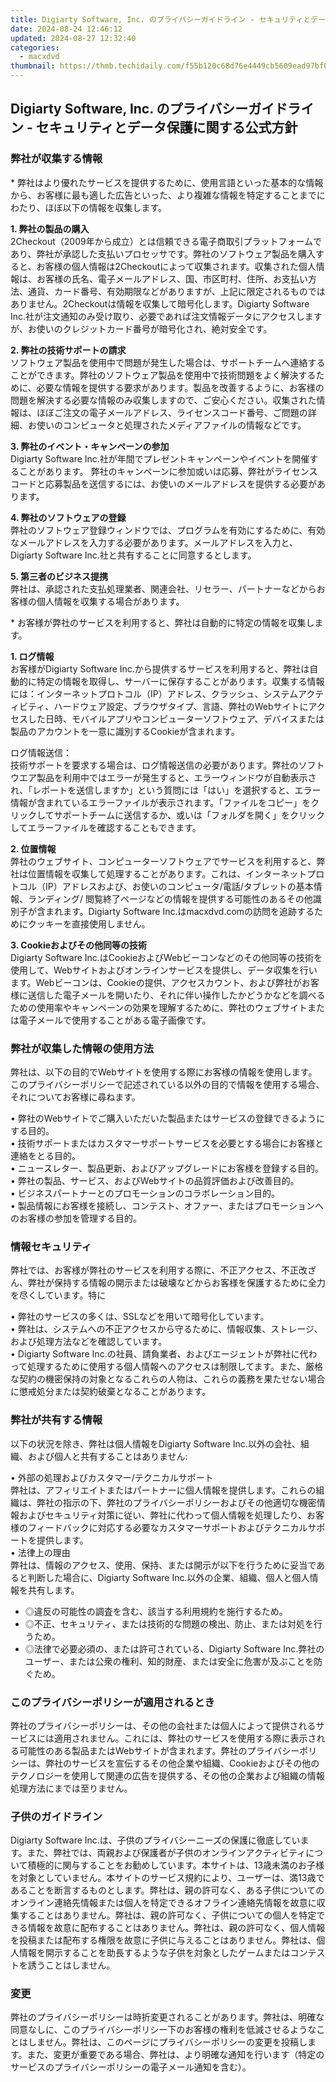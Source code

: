 ```yaml
---
title: Digiarty Software, Inc. のプライバシーガイドライン - セキュリティとデータ保護に関する公式方針
date: 2024-08-24 12:46:12
updated: 2024-08-27 12:32:40
categories:
  - macxdvd
thumbnail: https://thmb.techidaily.com/f55b120c68d76e4449cb5609ead97bf0a2f306573825bcc3d502f312c1d75f0b.png
---
```


## Digiarty Software, Inc. のプライバシーガイドライン - セキュリティとデータ保護に関する公式方針

### **弊社が収集する情報**

\* 弊社はより優れたサービスを提供するために、使用言語といった基本的な情報から、お客様に最も適した広告といった、より複雑な情報を特定することまでにわたり、ほぼ以下の情報を収集します。

**1\. 弊社の製品の購入**  
 2Checkout（2009年から成立）とは信頼できる電子商取引プラットフォームであり、弊社が承認した支払いプロセッサです。弊社のソフトウェア製品を購入すると、お客様の個人情報は2Checkoutによって収集されます。収集された個人情報は、お客様の氏名、電子メールアドレス、国、市区町村、住所、お支払い方法、通貨、カード番号、有効期限などがありますが、上記に限定されるものではありません。2Checkoutは情報を収集して暗号化します。Digiarty Software Inc.社が注文通知のみ受け取り、必要であれば注文情報データにアクセスしますが、お使いのクレジットカード番号が暗号化され、絶対安全です。

**2\. 弊社の技術サポートの請求**   
 ソフトウェア製品を使用中で問題が発生した場合は、サポートチームへ連絡することができます。弊社のソフトウェア製品を使用中で技術問題をよく解決するために、必要な情報を提供する要求があります。製品を改善するように、お客様の問題を解決する必要な情報のみ収集しますので、ご安心ください。収集された情報は、ほぼご注文の電子メールアドレス、ライセンスコード番号、ご問題の詳細、お使いのコンピュータと処理されたメディアファイルの情報などです。

**3\. 弊社のイベント・キャンペーンの参加**  
 Digiarty Software Inc.社が年間でプレゼントキャンペーンやイベントを開催することがあります。 弊社のキャンペーンに参加或いは応募、弊社がライセンスコードと応募製品を送信するには、お使いのメールアドレスを提供する必要があります。

**4\. 弊社のソフトウェアの登録**  
 弊社のソフトウェア登録ウィンドウでは、プログラムを有効にするために、有効なメールアドレスを入力する必要があります。メールアドレスを入力と、Digiarty Software Inc.社と共有することに同意するとします。

**5\. 第三者のビジネス提携**  
 弊社は、承認された支払処理業者、関連会社、リセラー、パートナーなどからお客様の個人情報を収集する場合があります。

\* お客様が弊社のサービスを利用すると、弊社は自動的に特定の情報を収集します。

**1\. ログ情報**  
 お客様がDigiarty Software Inc.から提供するサービスを利用すると、弊社は自動的に特定の情報を取得し、サーバーに保存することがあります。収集する情報には：インターネットプロトコル（IP）アドレス、クラッシュ、システムアクティビティ、ハードウェア設定、ブラウザタイプ、言語、弊社のWebサイトにアクセスした日時、モバイルアプリやコンピューターソフトウェア、デバイスまたは製品のアカウントを一意に識別するCookieが含まれます。

ログ情報送信：  
技術サポートを要求する場合は、ログ情報送信の必要があります。弊社のソフトウエア製品を利用中ではエラーが発生すると、エラーウィンドウが自動表示され、「レポートを送信しますか」という質問には「はい」を選択すると、エラー情報が含まれているエラーファイルが表示されます。「ファイルをコピー」をクリックしてサポートチームに送信するか、或いは「フォルダを開く」をクリックしてエラーファイルを確認することもできます。

**2\. 位置情報**  
弊社のウェブサイト、コンピューターソフトウェアでサービスを利用すると、弊社は位置情報を収集して処理することがあります。これは、インターネットプロトコル（IP）アドレスおよび、お使いのコンピュータ/電話/タブレットの基本情報、ランディング/ 閲覧終了ページなどの情報を提供する可能性のあるその他識別子が含まれます。Digiarty Software Inc.はmacxdvd.comの訪問を追跡するためにクッキーを直接使用しません。

**3\. Cookieおよびその他同等の技術**  
 Digiarty Software Inc.はCookieおよびWebビーコンなどのその他同等の技術を使用して、Webサイトおよびオンラインサービスを提供し、データ収集を行います。Webビーコンは、Cookieの提供、アクセスカウント、および弊社がお客様に送信した電子メールを開いたり、それに伴い操作したかどうかなどを調べるための使用率やキャンペーンの効果を理解するために、弊社のウェブサイトまたは電子メールで使用することがある電子画像です。

### **弊社が収集した情報の使用方法**

弊社は、以下の目的でWebサイトを使用する際にお客様の情報を使用します。このプライバシーポリシーで記述されている以外の目的で情報を使用する場合、それについてお客様に尋ねます。

• 弊社のWebサイトでご購入いただいた製品またはサービスの登録できるようにする目的。  
• 技術サポートまたはカスタマーサポートサービスを必要とする場合にお客様と連絡をとる目的。  
• ニュースレター、製品更新、およびアップグレードにお客様を登録する目的。  
• 弊社の製品、サービス、およびWebサイトの品質評価および改善目的。  
• ビジネスパートナーとのプロモーションのコラボレーション目的。  
• 製品情報にお客様を接続し、コンテスト、オファー、またはプロモーションへのお客様の参加を管理する目的。

### **情報セキュリティ**

弊社では、お客様が弊社のサービスを利用する際に、不正アクセス、不正改ざん、弊社が保持する情報の開示または破壊などからお客様を保護するために全力を尽くしています。特に

• 弊社のサービスの多くは、SSLなどを用いて暗号化しています。  
• 弊社は、システムへの不正アクセスから守るために、情報収集、ストレージ、および処理方法などを確認しています。  
• Digiarty Software Inc.の社員、請負業者、およびエージェントが弊社に代わって処理するために使用する個人情報へのアクセスは制限してます。また、厳格な契約の機密保持の対象となるこれらの人物は、これらの義務を果たせない場合に懲戒処分または契約破棄となることがあります。

### **弊社が共有する情報**

 以下の状況を除き、弊社は個人情報をDigiarty Software Inc.以外の会社、組織、および個人と共有することはありません:

• 外部の処理およびカスタマー/テクニカルサポート  
弊社は、アフィリエイトまたはパートナーに個人情報を提供します。これらの組織は、弊社の指示の下、弊社のプライバシーポリシーおよびその他適切な機密情報およびセキュリティ対策に従い、弊社に代わって個人情報を処理したり、お客様のフィードバックに対応する必要なカスタマーサポートおよびテクニカルサポートを提供します。  
• 法律上の理由  
弊社は、情報のアクセス、使用、保持、または開示が以下を行うために妥当であると判断した場合に、Digiarty Software Inc.以外の企業、組織、個人と個人情報を共有します。

* ◎違反の可能性の調査を含む、該当する利用規約を施行するため。
* ◎不正、セキュリティ、または技術的な問題の検出、防止、または対処を行うため。
* ◎法律で必要必須の、または許可されている、Digiarty Software Inc.弊社のユーザー、または公衆の権利、知的財産、または安全に危害が及ぶことを防ぐため。

### **このプライバシーポリシーが適用されるとき**

弊社のプライバシーポリシーは、その他の会社または個人によって提供されるサービスには適用されません。これには、弊社のサービスを使用する際に表示される可能性のある製品またはWebサイトが含まれます。弊社のプライバシーポリシーは、弊社のサービスを宣伝するその他企業や組織、Cookieおよびその他のテクノロジーを使用して関連の広告を提供する、その他の企業および組織の情報処理方法にまでは至りません。

### **子供のガイドライン**

Digiarty Software Inc.は、子供のプライバシーニーズの保護に徹底しています。また、弊社では、両親および保護者が子供のオンラインアクティビティについて積極的に関与することをお勧めしています。本サイトは、13歳未満のお子様を対象としていません。本サイトのサービス規約により、ユーザーは、満13歳であることを断言するものとします。弊社は、親の許可なく、ある子供についてのオンライン連絡先情報または個人を特定できるオフライン連絡先情報を故意に収集することはありません。弊社は、親の許可なく、子供についての個人を特定できる情報を故意に配布することはありません。弊社は、親の許可なく、個人情報を投稿または配布する権限を故意に子供に与えることはありません。弊社は、個人情報を開示することを助長するような子供を対象としたゲームまたはコンテストを誘うことはしません。

### **変更**

弊社のプライバシーポリシーは時折変更されることがあります。弊社は、明確な同意なしに、このプライバシーポリシー下のお客様の権利を低減させるようなことはしません。弊社は、このページにプライバシーポリシーの変更を投稿します。また、変更が重要である場合、弊社は、より明確な通知を行います（特定のサービスのプライバシーポリシーの電子メール通知を含む）。



<ins class="adsbygoogle"
     style="display:block"
     data-ad-format="autorelaxed"
     data-ad-client="ca-pub-7571918770474297"
     data-ad-slot="1223367746"></ins>



<ins class="adsbygoogle"
     style="display:block"
     data-ad-client="ca-pub-7571918770474297"
     data-ad-slot="8358498916"
     data-ad-format="auto"
     data-full-width-responsive="true"></ins>
